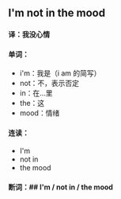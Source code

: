 ## I'm not in the mood

#### 译：我没心情

#### 单词：

- i'm：我是（i am 的简写）
- not：不，表示否定
- in：在...里
- the：这
- mood：情绪

#### 连读：

- I'm
- not in
- the mood

#### 断词：## I'm / not in / the mood
